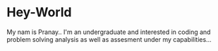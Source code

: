 # Hey-World
My nam is Pranay..
I'm an undergraduate and interested in coding and problem solving analysis as well as assesment under my capabilities...
